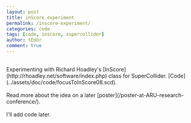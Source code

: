 ```yaml
---
layout: post
title: inScore experiment
permalink: /inscore-experiment/
categories: code
tags: [code, inscore, supercollider]
author: tEdör
comment: true
---
```

<br>
Experimenting with Richard Hoadley's [InScore](http://rhoadley.net/software/index.php) class for SuperCollider. [Code](../assets/doc/code/focusToInScore08.scd).
<br><br>
Read more about the idea on a later [poster](/poster-at-ARU-research-conference/).
<br><br>
I'll add code later.
